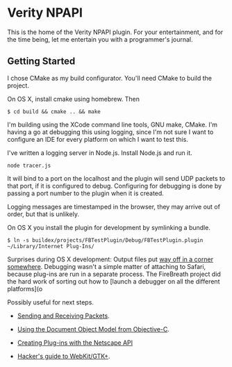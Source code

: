 # Verity NPAPI

This is the home of the Verity NPAPI plugin. For your entertainment, and for the
time being, let me entertain you with a programmer's journal.

## Getting Started

I chose CMake as my build configurator. You'll need CMake to build the project.

On OS X, install cmake using homebrew. Then

```console
$ cd build && cmake .. && make
```

I'm building using the XCode command line tools, GNU make, CMake. I'm having a
go at debugging this using logging, since I'm not sure I want to configure an
IDE for every platform on which I want to test this.

I've written a logging server in Node.js. Install Node.js and run it.

```console
node tracer.js
```

It will bind to a port on the localhost and the plugin will send UDP packets to
that port, if it is configured to debug. Configuring for debugging is done by
passing a port number to the plugin when it is created.

Logging messages are timestamped in the browser, they may arrive out of order,
but that is unlikely.

On OS X you install the plugin for development by symlinking a bundle.

```console
$ ln -s buildex/projects/FBTestPlugin/Debug/FBTestPlugin.plugin ~/Library/Internet Plug-Ins/
```

Surprises during OS X development: Output files put [way off in a corner
somewhere](http://stackoverflow.com/questions/5331270/why-doesnt-xcode-4-create-any-products).
Debugging wasn't a simple matter of attaching to Safari, because plug-ins are
run in a separate process. The FireBreath project did the hard work of sorting
out how to [launch a debugger on all the different platforms](o

Possibly useful for next steps.

 * [Sending and Receiving Packets](http://gafferongames.com/networking-for-game-programmers/sending-and-receiving-packets/).
 * [Using the Document Object Model from Objective-C](https://developer.apple.com/library/mac/#documentation/Cocoa/Conceptual/DisplayWebContent/Tasks/DOMObjCBindings.html).
 * [Creating Plug-ins with the Netscape API](https://developer.apple.com/library/mac/#documentation/InternetWeb/Conceptual/WebKit_PluginProgTopic/Tasks/NetscapePlugins.html#//apple_ref/doc/uid/30001250-BAJGJJAH)

 * [Hacker's guide to WebKit/GTK+](http://trac.webkit.org/wiki/HackingGtk).
